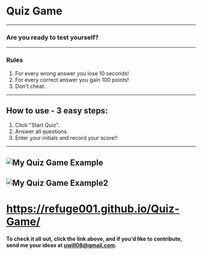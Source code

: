 # Quiz Game
---
### Are you ready to test yourself?
---
### Rules
1. For every wrong answer you lose 10 seconds!
2. For every correct answer you gain 100 points!
3. Don't cheat.
---
## How to use - 3 easy steps:

1. Click "Start Quiz".
2. Answer all questions.
3. Enter your initials and record your score!!
---

## ![My Quiz Game Example](/assets/img/quizgame.bmp)
## ![My Quiz Game Example2](/assets/img/quizgame2.bmp)

# https://refuge001.github.io/Quiz-Game/

#### To check it all out, click the link above, and if you'd like to contribute, send me your ideas at uwill08@gmail.com.
